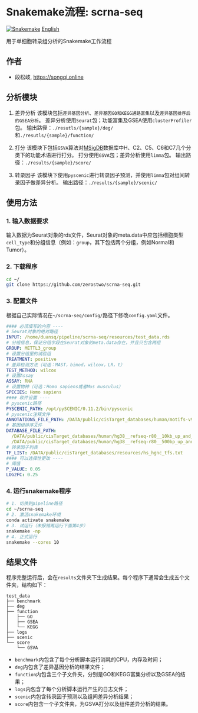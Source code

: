 # Snakemake流程: scrna-seq

[![Snakemake][snakemake-badge]](snakemake-url)
[English][en-readme-url]

[snakemake-badge]: https://img.shields.io/badge/snakemake-≥6.12.3-brightgreen.svg
[snakemake-url]: https://snakemake.github.io
[en-readme-url]: README.md

用于单细胞转录组分析的Snakemake工作流程

## 作者

* 段松岐, https://songqi.online

## 分析模块
1. 差异分析
  该模块包括`差异基因分析`、`差异基因GO和KEGG通路富集`以及`差异基因排序后的GSEA分析`。
  差异分析使用`Seurat`包；功能富集及GSEA使用`clusterProfiler`包。
  输出路径：`./resutls/{sample}/deg/`和`./resutls/{sample}/function/`

2. 打分
  该模块下包括`GSVA`算法对[MSigDB](https://www.gsea-msigdb.org/gsea/msigdb/)数据库中H、C2、C5、C6和C7几个分类下的功能术语进行打分。
  打分使用`GSVA`包；差异分析使用`limma`包。
  输出路径：`./results/{sample}/score/`

3. 转录因子
  该模块下使用`pyscenic`进行转录因子预测，并使用`limma`包对组间转录因子做差异分析。
	输出路径：`./results/{sample}/scenic/`

## 使用方法

### 1. 输入数据要求
输入数据为Seurat对象的rds文件，Seurat对象的meta.data中应包括细胞类型`cell_type`和分组信息（例如：`group`，其下包括两个分组，例如Normal和Tumor）。

### 2. 下载程序
```bash
cd ~/
git clone https://github.com/zerostwo/scrna-seq.git
```
### 3. 配置文件
根据自己实际情况在`~/scrna-seq/config/`路径下修改`config.yaml`文件。

```yaml
#### 必须填写的内容 ----
# Seurat对象的绝对路径
INPUT: /home/duansq/pipeline/scrna-seq/resources/test_data.rds
# 分组信息，保证分组字段在Seurat对象的meta.data存在，并且只包含两组
GROUP: METTL3_group
# 设置分组里的试验组
TREATMENT: positive
# 差异检测方法（可选：MAST，bimod，wilcox，LR，t）
TEST_METHOD: wilcox
# 设置Assay
ASSAY: RNA
# 设置物种（可选：Homo sapiens或者Mus musculus）
SPECIES: Homo sapiens
#### 软件设置 ----
# pyscenic路径
PYSCENIC_PATH: /opt/pySCENIC/0.11.2/bin/pyscenic
# pyscenic注释文件
ANNOTATIONS_FILE_PATH: /DATA/public/cisTarget_databases/human/motifs-v9-nr.hgnc-m0.001-o0.0.tbl 
# 基因组排序文件
DATABASE_FILE_PATH: 
  /DATA/public/cisTarget_databases/human/hg38__refseq-r80__10kb_up_and_down_tss.mc9nr.feather
  /DATA/public/cisTarget_databases/human/hg38__refseq-r80__500bp_up_and_100bp_down_tss.mc9nr.feather
# 转录因子列表
TF_LIST: /DATA/public/cisTarget_databases/resources/hs_hgnc_tfs.txt
#### 可以选择性更改 ---- 
# 阈值
P_VALUE: 0.05
LOG2FC: 0.25
```
### 4. 运行snakemake程序
```bash
# 1. 切换到pipeline路径
cd ~/scrna-seq
# 2. 激活snakemake环境
conda activate snakemake
# 3. 试运行（未报错再运行下面第4步）
snakemake -np
# 4. 正式运行
snakemake --cores 10
```

## 结果文件

程序完整运行后，会在`results`文件夹下生成结果。每个程序下通常会生成五个文件夹，结构如下：

```
test_data
├── benchmark
├── deg
├── function
│   ├── GO
│   ├── GSEA
│   └── KEGG
├── logs
├── scenic
└── score
    └── GSVA
```

- `benchmark`内包含了每个分析脚本运行消耗的CPU，内存及时间；
- `deg`内包含了差异基因分析的结果文件；
- `function`内包含三个子文件夹，分别是GO和KEGG富集分析以及GSEA的结果；
- `logs`内包含了每个分析脚本运行产生的日志文件；
- `scenic`内包含转录因子预测以及组间差异分析结果；
- `score`内包含一个子文件夹，为GSVA打分以及组件差异分析的结果。